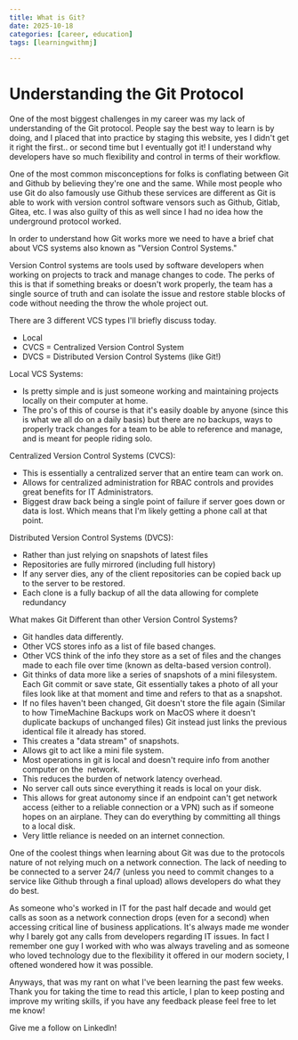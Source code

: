 ```yaml
---
title: What is Git?
date: 2025-10-18
categories: [career, education]
tags: [learningwithmj]

---
```


# Understanding the Git Protocol


One of the most biggest challenges in my career was my lack of understanding of the Git protocol. People say the best way to learn is by doing, and I placed that into practice by staging this website, yes I didn't get it right the first.. or second time but I eventually got it! I understand why developers have so much flexibility and control in terms of their workflow. 

One of the most common misconceptions for folks is conflating between Git and Github by believing they're one and the same. While most people who use Git do also famously use Github these services are different as Git is able to work with version control software vensors such as Github, Gitlab, Gitea, etc. I was also guilty of this as well since I had no idea how the underground protocol worked.

In order to understand how Git works more we need to have a brief chat about VCS systems also known as "Version Control Systems."

Version Control systems are tools used by software developers when working on projects to track and manage changes to code. The perks of this is that if something breaks or doesn't work properly, the team has a single source of truth and can isolate the issue and restore stable blocks of code without needing the throw the whole project out. 

There are 3 different VCS types I'll briefly discuss today.

- Local 
- CVCS = Centralized Version Control System
- DVCS = Distributed Version Control Systems (like Git!)

Local VCS Systems:
 
 - Is pretty simple and is just someone working and maintaining projects locally on their computer at home. 
 - The pro's of this of course is that it's easily doable by anyone (since this is what we all do on a daily basis) but there are no backups, ways to properly track changes for a team to be able to reference and manage, and is meant for people riding solo. 

Centralized Version Control Systems (CVCS):
- This is essentially a centralized server that an entire team can work on. 
- Allows for centralized administration for RBAC controls and provides great benefits for IT Administrators. 
- Biggest draw back being a single point of failure if server goes down or data is lost. Which means that I'm likely getting a phone call at that point. 

Distributed Version Control Systems (DVCS):

- Rather than just relying on snapshots of latest files
- Repositories are fully mirrored (including full history)
- If any server dies, any of the client repositories can be copied back up to the server to be restored.
- Each clone is a fully backup of all the data allowing for complete redundancy

What makes Git Different than other Version Control Systems?

- Git handles data differently.
- Other VCS stores info as a list of file based changes.
- Other VCS think of the info they store as a set of files and the changes made to each file over time (known as delta-based version control).
- Git thinks of data more like a series of snapshots of a mini filesystem. Each Git commit or save state, Git essentially takes a photo of all your files look like at that moment and time and refers to that as a snapshot.
- If no files haven't been changed, Git doesn't store the file again (Similar to how TimeMachine Backups work on MacOS where it doesn't duplicate backups of unchanged files) Git instead just links the previous identical file it already has stored.
- This creates a "data stream" of snapshots.
- Allows git to act like a mini file system.
- Most operations in git is local and doesn't require info from another computer on the  network.
- This reduces the burden of network latency overhead.
- No server call outs since everything it reads is local on your disk.
- This allows for great autonomy since if an endpoint can't get network access (either to a reliable connection or a VPN) such as if someone hopes on an airplane. They can do everything by committing all things to a local disk.
- Very little reliance is needed on an internet connection.

One of the coolest things when learning about Git was due to the protocols nature of not relying much on a network connection. The lack of needing to be connected to a server 24/7 (unless you need to commit changes to a service like Github through a final upload) allows developers do what they do best.

As someone who's worked in IT for the past half decade and would get calls as soon as a network connection drops (even for a second) when accessing critical line of business applications. It's always made me wonder why I barely got any calls from developers regarding IT issues. In fact I remember one guy I worked with who was always traveling and as someone who loved technology due to the flexibility it offered in our modern society, I oftened wondered how it was possible. 

Anyways, that was my rant on what I've been learning the past few weeks. Thank you for taking the time to read this article, I plan to keep posting and improve my writing skills, if you have any feedback please feel free to let me know! 

Give me a follow on Linkedln! 